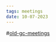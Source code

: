 ```yaml
---
tags: meetings
date: 10-07-2023
---
```

#[old-gc-meetings](/notes/general-circle/old-gc-meetings/old-gc-meetings.md) 
